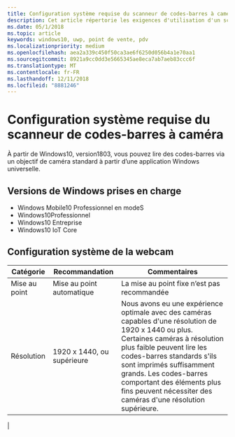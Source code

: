 ```yaml
---
title: Configuration système requise du scanneur de codes-barres à caméra
description: Cet article répertorie les exigences d'utilisation d'un scanneur de codes-barres à caméra à partir d’une application UWP.
ms.date: 05/1/2018
ms.topic: article
keywords: windows10, uwp, point de vente, pdv
ms.localizationpriority: medium
ms.openlocfilehash: aea2a339c450f50ca3ae6f6250d056b4a1e70aa1
ms.sourcegitcommit: 8921a9cc0dd3e5665345ae8eca7ab7aeb83ccc6f
ms.translationtype: MT
ms.contentlocale: fr-FR
ms.lasthandoff: 12/11/2018
ms.locfileid: "8881246"
---
```

# <a name="camera-barcode-scanner-system-requirements"></a>Configuration système requise du scanneur de codes-barres à caméra
À partir de Windows10, version1803, vous pouvez lire des codes-barres via un objectif de caméra standard à partir d’une application Windows universelle.

## <a name="supported-windows-editions"></a>Versions de Windows prises en charge
- Windows Mobile10 Professionnel en modeS
- Windows10Professionnel
- Windows10 Entreprise
- Windows10 IoT Core


## <a name="webcam-requirements"></a>Configuration système de la webcam
| Catégorie      | Recommandation           | Commentaires |
| ------------- | ------------------------ | -------- |
| Mise au point         | Mise au point automatique               | La mise au point fixe n’est pas recommandée |
| Résolution    | 1920 x 1440, ou supérieure    | Nous avons eu une expérience optimale avec des caméras capables d'une résolution de 1920 x 1440 ou plus.  Certaines caméras à résolution plus faible peuvent lire les codes-barres standards s'ils sont imprimés suffisamment grands. Les codes-barres comportant des éléments plus fins peuvent nécessiter des caméras d'une résolution supérieure. |
|

